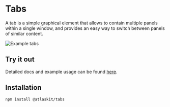 # Tabs

A tab is a simple graphical element that allows to contain multiple panels within a single window, and provides an easy way to switch between panels of similar content.

![Example tabs](https://i.imgur.com/NO3xKah.gif)

## Try it out

Detailed docs and example usage can be found [here](https://aui-cdn.atlassian.com/atlaskit/stories/@atlassian/tabs/@VERSION@/).

## Installation

```sh
npm install @atlaskit/tabs
```

